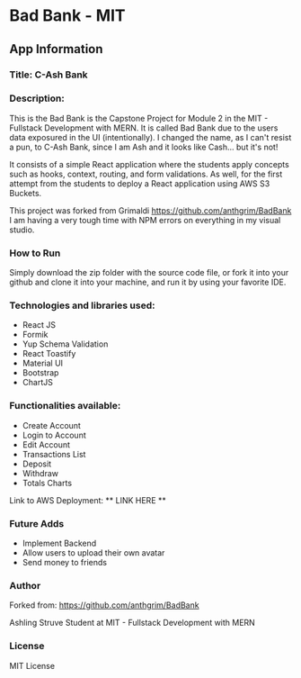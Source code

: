 # Bad Bank - MIT

## App Information

### Title: C-Ash Bank

### Description:

This is the Bad Bank is the Capstone Project for Module 2 in the MIT - Fullstack Development with MERN. It is called Bad Bank due to the users data exposured in the UI (intentionally). I changed the name, as I can't resist a pun, to C-Ash Bank, since I am Ash and it looks like Cash... but it's not!

It consists of a simple React application where the students apply concepts such as hooks, context, routing, and form validations. As well, for the first attempt from the students to deploy a React application using AWS S3 Buckets.

This project was forked from Grimaldi https://github.com/anthgrim/BadBank I am having a very tough time with NPM errors on everything in my visual studio. 

### How to Run

Simply download the zip folder with the source code file, or fork it into your github and clone it into your machine, and run it by using your favorite IDE.

### Technologies and libraries used:

- React JS
- Formik
- Yup Schema Validation
- React Toastify
- Material UI
- Bootstrap
- ChartJS

### Functionalities available:

- Create Account
- Login to Account
- Edit Account
- Transactions List
- Deposit
- Withdraw
- Totals Charts

Link to AWS Deployment: ** LINK HERE **

### Future Adds

- Implement Backend
- Allow users to upload their own avatar
- Send money to friends

### Author
Forked from: https://github.com/anthgrim/BadBank

Ashling Struve
Student at MIT - Fullstack Development with MERN

### License

MIT License
